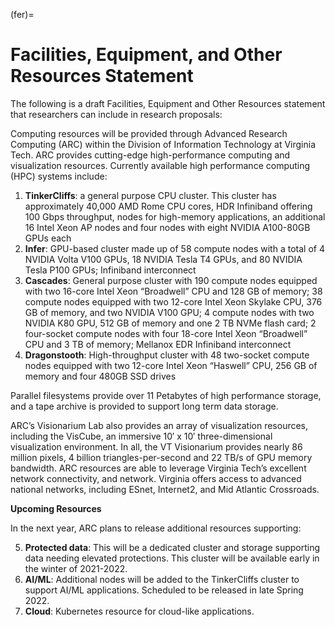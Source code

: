 (fer)=

# Facilities, Equipment, and Other Resources Statement

The following is a draft Facilities, Equipment and Other Resources statement that researchers can include in research proposals:

Computing resources will be provided through Advanced Research Computing (ARC) within the Division of Information Technology at Virginia Tech. ARC provides cutting-edge high-performance computing and visualization resources. Currently available high performance computing (HPC) systems include: 

1. **TinkerCliffs**: a general purpose CPU cluster. This cluster has approximately 40,000 AMD Rome CPU cores, HDR Infiniband offering 100 Gbps throughput, nodes for high-memory applications, an additional 16 Intel Xeon AP nodes and four nodes with eight NVIDIA A100-80GB GPUs each
2. **Infer**: GPU-based cluster made up of 58 compute nodes with a total of 4 NVIDIA Volta V100 GPUs, 18 NVIDIA Tesla T4 GPUs, and 80 NVIDIA Tesla P100 GPUs; Infiniband interconnect
3. **Cascades**: General purpose cluster with 190 compute nodes equipped with two 16-core Intel Xeon “Broadwell” CPU and 128 GB of memory; 38 compute nodes equipped with two 12-core Intel Xeon Skylake CPU, 376 GB of memory, and two NVIDIA V100 GPU; 4 compute nodes with two NVIDIA K80 GPU, 512 GB of memory and one 2 TB NVMe flash card; 2 four-socket compute nodes with four 18-core Intel Xeon “Broadwell” CPU and 3 TB of memory; Mellanox EDR Infiniband interconnect
4. **Dragonstooth**: High-throughput cluster with 48 two-socket compute nodes equipped with two 12-core Intel Xeon “Haswell” CPU, 256 GB of memory and four 480GB SSD drives

Parallel filesystems provide over 11 Petabytes of high performance storage, and a tape archive is provided to support long term data storage. 

ARC’s Visionarium Lab also provides an array of visualization resources, including the VisCube, an immersive 10′ x 10′ three-dimensional visualization environment. In all, the VT Visionarium provides nearly 86 million pixels, 4 billion triangles-per-second and 22 TB/s of GPU memory bandwidth. ARC resources are able to leverage Virginia Tech’s excellent network connectivity, and network. Virginia offers access to advanced national networks, including ESnet, Internet2, and Mid Atlantic Crossroads. 

**Upcoming Resources**

In the next year, ARC plans to release additional resources supporting:

5. **Protected data**: This will be a dedicated cluster and storage supporting data needing elevated protections. This cluster will be available early in the winter of 2021-2022.
6. **AI/ML**: Additional nodes will be added to the TinkerCliffs cluster to support AI/ML applications. Scheduled to be released in late Spring 2022.
7. **Cloud**: Kubernetes resource for cloud-like applications.
